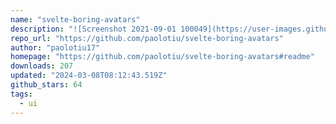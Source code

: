 ```yaml
---
name: "svelte-boring-avatars"
description: "![Screenshot 2021-09-01 100049](https://user-images.githubusercontent.com/61054234/131599513-98c3c763-9839-4539-8c83-0a3be137f59a.png)"
repo_url: "https://github.com/paolotiu/svelte-boring-avatars"
author: "paolotiu17"
homepage: "https://github.com/paolotiu/svelte-boring-avatars#readme"
downloads: 207
updated: "2024-03-08T08:12:43.519Z"
github_stars: 64
tags: 
  - ui
---
```


